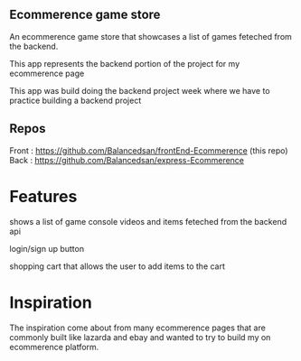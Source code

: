 ## Ecommerence game store

An ecommerence game store that showcases a list of games feteched from the backend.

This app represents the backend portion of the project for my ecommerence page 

This app was build doing the backend project week where we have to practice building a backend project


## Repos 

Front : https://github.com/Balancedsan/frontEnd-Ecommerence (this repo)
Back : https://github.com/Balancedsan/express-Ecommerence

# Features

shows a list of game console videos and items feteched from the backend api

login/sign up button 

shopping cart that allows the user to add items to the cart


# Inspiration

The inspiration come about from many ecommerence pages that are commonly built like lazarda and ebay and wanted to try to build my on ecommerence platform.
